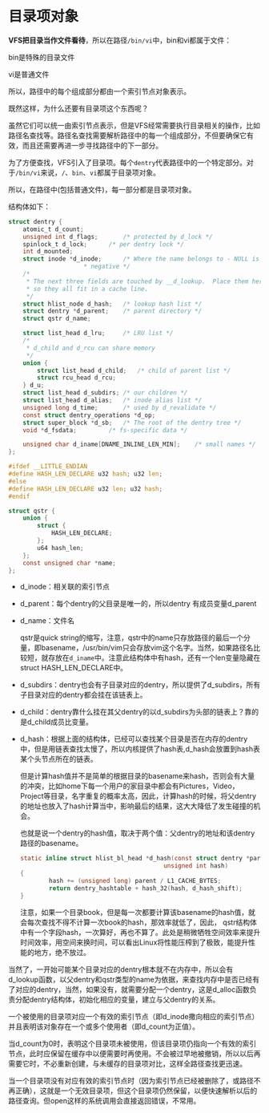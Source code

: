 # 目录项对象



**VFS把目录当作文件看待**，所以在路径`/bin/vi`中，bin和vi都属于文件：

bin是特殊的目录文件

vi是普通文件

所以，路径中的每个组成部分都由一个索引节点对象表示。



既然这样，为什么还要有目录项这个东西呢？



虽然它们可以统一由索引节点表示，但是VFS经常需要执行目录相关的操作，比如路径名查找等。路径名查找需要解析路径中的每一个组成部分，不但要确保它有效，而且还需要再进一步寻找路径中的下一部分。

为了方便查找，VFS引入了目录项。每个`dentry`代表路径中的一个特定部分。对于`/bin/vi`来说，`/`、`bin`、`vi`都属于目录项对象。



所以，在路径中(包括普通文件)，每一部分都是目录项对象。



结构体如下：

```c
struct dentry {
	atomic_t d_count;
	unsigned int d_flags;		/* protected by d_lock */
	spinlock_t d_lock;		/* per dentry lock */
	int d_mounted;
	struct inode *d_inode;		/* Where the name belongs to - NULL is
					 * negative */
	/*
	 * The next three fields are touched by __d_lookup.  Place them here
	 * so they all fit in a cache line.
	 */
	struct hlist_node d_hash;	/* lookup hash list */
	struct dentry *d_parent;	/* parent directory */
	struct qstr d_name;

	struct list_head d_lru;		/* LRU list */
	/*
	 * d_child and d_rcu can share memory
	 */
	union {
		struct list_head d_child;	/* child of parent list */
	 	struct rcu_head d_rcu;
	} d_u;
	struct list_head d_subdirs;	/* our children */
	struct list_head d_alias;	/* inode alias list */
	unsigned long d_time;		/* used by d_revalidate */
	const struct dentry_operations *d_op;
	struct super_block *d_sb;	/* The root of the dentry tree */
	void *d_fsdata;			/* fs-specific data */

	unsigned char d_iname[DNAME_INLINE_LEN_MIN];	/* small names */
};

#ifdef __LITTLE_ENDIAN
#define HASH_LEN_DECLARE u32 hash; u32 len;
#else
#define HASH_LEN_DECLARE u32 len; u32 hash;
#endif

struct qstr {
	union {
		struct {
			HASH_LEN_DECLARE;
		};
		u64 hash_len;
	};
	const unsigned char *name;
};
```



- d_inode：相关联的索引节点

- d_parent：每个dentry的父目录是唯一的，所以dentry 有成员变量d_parent

- d_name：文件名

  qstr是quick string的缩写，注意，qstr中的name只存放路径的最后一个分量，即basename，/usr/bin/vim只会存放vim这个名字。当然，如果路径名比较短，就存放在`d_iname`中。注意此结构体中有hash，还有一个len变量隐藏在struct HASH_LEN_DECLARE中。

- d_subdirs：dentry也会有子目录对应的dentry，所以提供了d_subdirs，所有子目录对应的dentry都会挂在该链表上。

- d_child：dentry靠什么挂在其父dentry的以d_subdirs为头部的链表上？靠的是d_child成员比变量。

- d_hash：根据上面的结构体，已经可以查找某个目录是否在内存的dentry中，但是用链表查找太慢了，所以内核提供了hash表,d_hash会放置到hash表某个头节点所在的链表。

  但是计算hash值并不是简单的根据目录的basename来hash，否则会有大量的冲突，比如home下每一个用户的家目录中都会有Pictures，Video，Project等目录，名字重复的概率太高，因此，计算hash的时候，将父dentry的地址也放入了hash计算当中，影响最后的结果，这大大降低了发生碰撞的机会。

  也就是说一个dentry的hash值，取决于两个值：父dentry的地址和该dentry路径的basename。

  

  ```c
  static inline struct hlist_bl_head *d_hash(const struct dentry *parent,
                                          unsigned int hash)
  {
          hash += (unsigned long) parent / L1_CACHE_BYTES;
          return dentry_hashtable + hash_32(hash, d_hash_shift);
  }
  ```

  注意，如果一个目录book，但是每一次都要计算该basename的hash值，就会每次查找不得不计算一次book的hash，那效率就低了，因此， qstr结构体中有一个字段hash，一次算好，再也不算了。此处是稍微牺牲空间效率来提升时间效率，用空间来换时间，可以看出Linux将性能压榨到了极致，能提升性能的地方，绝不放过。



当然了，一开始可能某个目录对应的dentry根本就不在内存中，所以会有d_lookup函数，以父dentry和qstr类型的name为依据，来查找内存中是否已经有了对应的dentry，当然，如果没有，就需要分配一个dentry，这是d_alloc函数负责分配dentry结构体，初始化相应的变量，建立与父dentry的关系。



一个被使用的目录项对应一个有效的索引节点（即d_inode撒向相应的索引节点）并且表明该对象存在一个或多个使用者（即d_count为正值）。

当d_count为0时，表明这个目录项未被使用，但该目录项仍指向一个有效的索引节点，此时应保留在缓存中以便需要时再使用。不会被过早地被撤销，所以以后再需要它时，不必重新创建，与未缓存的目录项对比，这样全路径查找更迅速。

当一个目录项没有对应有效的索引节点时（因为索引节点已经被删除了，或路径不再正确），这就是一个无效目录项，但这个目录项仍然保留，以便快速解析以后的路径查询。但open这样的系统调用会直接返回错误，不常用。



